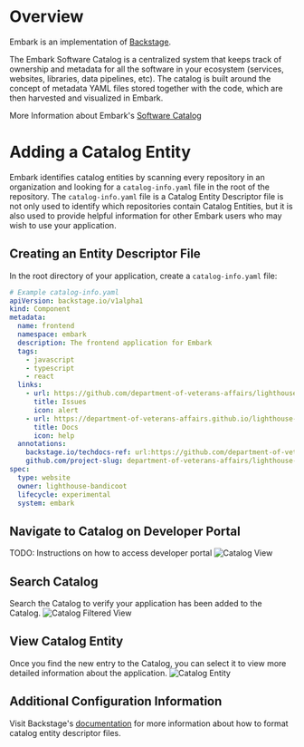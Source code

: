 # Overview

Embark is an implementation of [Backstage](https://backstage.io/).

The Embark Software Catalog is a centralized system that keeps track of ownership and metadata for all the software in your ecosystem (services, websites, libraries, data pipelines, etc). The catalog is built around the concept of metadata YAML files stored together with the code, which are then harvested and visualized in Embark.

More Information about Embark's [Software Catalog](https://backstage.io/docs/features/software-catalog/software-catalog-overview)

# Adding a Catalog Entity

Embark identifies catalog entities by scanning every repository in an organization and looking for a `catalog-info.yaml` file in the root of the repository. The `catalog-info.yaml` file is a Catalog Entity Descriptor file is not only used to identify which repositories contain Catalog Entities, but it is also used to provide helpful information for other Embark users who may wish to use your application.

## Creating an Entity Descriptor File

In the root directory of your application, create a `catalog-info.yaml` file:

```yaml
# Example catalog-info.yaml
apiVersion: backstage.io/v1alpha1
kind: Component
metadata:
  name: frontend
  namespace: embark
  description: The frontend application for Embark
  tags:
    - javascript
    - typescript
    - react
  links:
    - url: https://github.com/department-of-veterans-affairs/lighthouse-embark/issues
      title: Issues
      icon: alert
    - url: https://department-of-veterans-affairs.github.io/lighthouse-embark/
      title: Docs
      icon: help
  annotations:
    backstage.io/techdocs-ref: url:https://github.com/department-of-veterans-affairs/lighthouse-embark
    github.com/project-slug: department-of-veterans-affairs/lighthouse-embark
spec:
  type: website
  owner: lighthouse-bandicoot
  lifecycle: experimental
  system: embark
```

## Navigate to Catalog on Developer Portal

TODO: Instructions on how to access developer portal
![Catalog View](https://raw.githubusercontent.com/department-of-veterans-affairs/lighthouse-embark/main/docs/images/catalog_view.png)

## Search Catalog

Search the Catalog to verify your application has been added to the Catalog.
![Catalog Filtered View](https://raw.githubusercontent.com/department-of-veterans-affairs/lighthouse-embark/main/docs/images/catalog_filtered_view.png)

## View Catalog Entity

Once you find the new entry to the Catalog, you can select it to view more detailed information about the application.
![Catalog Entity](https://raw.githubusercontent.com/department-of-veterans-affairs/lighthouse-embark/main/docs/images/catalog_entity.png)

## Additional Configuration Information

Visit Backstage's [documentation](https://backstage.io/docs/features/software-catalog/descriptor-format) for more information about how to format catalog entity descriptor files.
